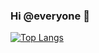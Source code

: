 ### Hi @everyone 👋
[![Top Langs](https://github-readme-stats.vercel.app/api/top-langs/?username=ThruMyEyez&layout=compact)](https://github.com/anuraghazra/github-readme-stats)

<!--
**ThruMyEyez/ThruMyEyez** is a ✨ _special_ ✨ repository because its `README.md` (this file) appears on your GitHub profile.

Here are some ideas to get you started:

- 🔭 I’m currently working on ...
- 🌱 I’m currently learning ...
- 👯 I’m looking to collaborate on ...
- 🤔 I’m looking for help with ...
- 💬 Ask me about ...
- 📫 How to reach me: ...
- 😄 Pronouns: ...
- ⚡ Fun fact: ...
-->
